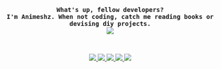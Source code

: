 <!-- Inspiration: https://github.com/Waishnav -->
<p align="center"><samp><b>
  What's up, fellow developers?
  <br>
  I'm Animeshz. When not coding, catch me reading books or devising diy projects.
  <br>
  <img src="https://readme-typing-svg.herokuapp.com?font=Cascadia+Code&duration=4000&pause=1000&color=D16AFF&size=16&width=520&center=true&lines=I+code+with+purpose%2C+shaping+pixels+and+possibilities%2C+;and+unravel+the+mysteries+of+technology." />
  <br>
</b></samp></p>

<br>

<p align="center">
<a href="https://animeshz.github.io" target="blank">
  <img src="https://img.shields.io/badge/website-000000?style=for-the-badge&logo=About.me&logoColor=white" />
</a>
<a href="https://www.linkedin.com/in/animeshz" target="blank">
  <img src="https://img.shields.io/badge/LinkedIn-0077B5?style=for-the-badge&logo=linkedin&logoColor=white" />
</a>

<a href="https://stackoverflow.com/users/11377112" target="blank">
  <img src="https://img.shields.io/badge/Stack_Overflow-FE7A16?style=for-the-badge&logo=stack-overflow&logoColor=white" />
</a>

<a href="https://discord.com/users/329643205182095360" target="blank">
  <img src="https://img.shields.io/badge/Discord-5865F2?style=for-the-badge&logo=discord&logoColor=white" />
</a>

<a href="https://codeforces.com/profile/animeshz916" target="blank">
  <img src="https://img.shields.io/badge/Codeforces-445f9d?style=for-the-badge&logo=Codeforces&logoColor=white" />
</a>
</p>
